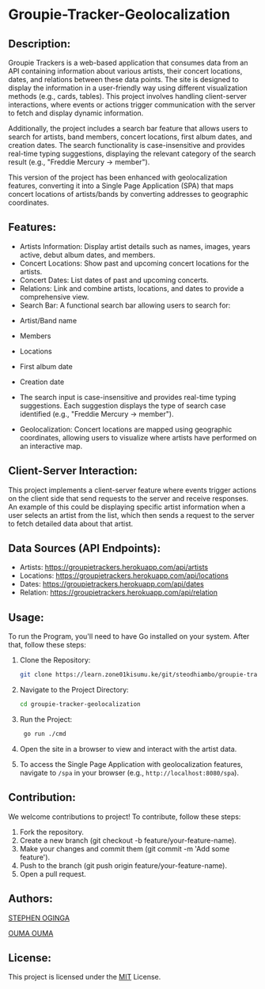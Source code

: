 # Groupie-Tracker-Geolocalization

## Description:

Groupie Trackers is a web-based application that consumes data from an API containing information about various artists, their concert locations, dates, and relations between these data points. The site is designed to display the information in a user-friendly way using different visualization methods (e.g., cards, tables). This project involves handling client-server interactions, where events or actions trigger communication with the server to fetch and display dynamic information.

Additionally, the project includes a search bar feature that allows users to search for artists, band members, concert locations, first album dates, and creation dates. The search functionality is case-insensitive and provides real-time typing suggestions, displaying the relevant category of the search result (e.g., "Freddie Mercury -> member").

This version of the project has been enhanced with geolocalization features, converting it into a Single Page Application (SPA) that maps concert locations of artists/bands by converting addresses to geographic coordinates.
## Features:
- Artists Information: Display artist details such as names, images, years active, debut album dates, and members.
- Concert Locations: Show past and upcoming concert locations for the artists.
- Concert Dates: List dates of past and upcoming concerts.
- Relations: Link and combine artists, locations, and dates to provide a comprehensive view.
- Search Bar: A functional search bar allowing users to search for:

* Artist/Band name

* Members

* Locations

* First album date

* Creation date

- The search input is case-insensitive and provides real-time typing suggestions. Each suggestion displays the type of search case identified (e.g., "Freddie Mercury -> member").

- Geolocalization: Concert locations are mapped using geographic coordinates, allowing users to visualize where artists have performed on an interactive map.

## Client-Server Interaction:

This project implements a client-server feature where events trigger actions on the client side that send requests to the server and receive responses. An example of this could be displaying specific artist information when a user selects an artist from the list, which then sends a request to the server to fetch detailed data about that artist.
## Data Sources (API Endpoints):

* Artists: https://groupietrackers.herokuapp.com/api/artists
* Locations: https://groupietrackers.herokuapp.com/api/locations
* Dates: https://groupietrackers.herokuapp.com/api/dates
* Relation: https://groupietrackers.herokuapp.com/api/relation

## Usage:

To run the Program, you'll need to have Go installed on your system. After that, follow these steps:
1. Clone the Repository:
   ```sh
   git clone https://learn.zone01kisumu.ke/git/steodhiambo/groupie-tracker-geolocalization.git
2. Navigate to the Project Directory:
   ```sh
   cd groupie-tracker-geolocalization
   ```

3. Run the Project:
   ```sh
    go run ./cmd
   ```

4. Open the site in a browser to view and interact with the artist data.

5. To access the Single Page Application with geolocalization features, navigate to `/spa` in your browser (e.g., `http://localhost:8080/spa`).

## Contribution:

We welcome contributions to project! To contribute, follow these steps:
1. Fork the repository.
2. Create a new branch (git checkout -b feature/your-feature-name).
3. Make your changes and commit them (git commit -m 'Add some feature').
4. Push to the branch (git push origin feature/your-feature-name).
5. Open a pull request.

## Authors:

[STEPHEN OGINGA](https://learn.zone01kisumu.ke/git/steodhiambo)

[OUMA OUMA](https://learn.zone01kisumu.ke/git/oumaouma)

## License:

This project is licensed under the [MIT](https://opensource.org/license/mit) License.
